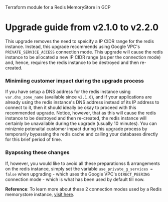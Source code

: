 Terraform module for a Redis MemoryStore in GCP

# Upgrade guide from v2.1.0 to v2.2.0

This upgrade removes the need to speicify a IP CIDR range for the redis instance. Instead, this upgrade recommends using Google VPC's `PRIVATE_SERVICE_ACCESS` connection mode. This upgrade will cause the redis instance to be allocated a new IP CIDR range (as per the connection mode) and, hence, requires the redis instance to be destroyed and then re-created.

### Minimiing customer impact during the upgrade process

If you have setup a DNS address for the redis instance using `var.dns_zone_name` (available since `v2.1.0`), and if your applications are already using the redis instance's DNS address instead of its IP address to connect to it, then it should ideally be okay to proceed with this recommended upgrade. Notice, however, that as this will cause the redis instance to be destroyed and then re-created, the redis instance will certainly be unavailable during the upgrade (usually 10 minutes). You can minizmie potenaital customer impact during this upgrade process by temporarily bypassing the redis cache and calling your databases directly for this brief period of time.

### Byapssing these changes

If, however, you would like to avoid all these preparationss & arrangements on the redis instance, simply set the variable `use_private_g_services = false` when upgrading - which uses the Google VPC's `DIRECT_PEERING` connection mode - which is what has been used by default till now.

**Reference**: To learn more about these 2 connection modes used by a Redis memorystore instance, [visit here](https://cloud.google.com/memorystore/docs/redis/networking#connection_modes).
